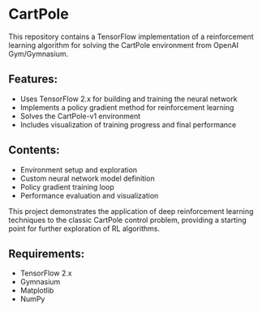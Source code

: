 # CartPole

This repository contains a TensorFlow implementation of a reinforcement learning algorithm for solving the CartPole environment from OpenAI Gym/Gymnasium.

## Features:
- Uses TensorFlow 2.x for building and training the neural network
- Implements a policy gradient method for reinforcement learning
- Solves the CartPole-v1 environment
- Includes visualization of training progress and final performance

## Contents:
- Environment setup and exploration
- Custom neural network model definition
- Policy gradient training loop
- Performance evaluation and visualization

This project demonstrates the application of deep reinforcement learning techniques to the classic CartPole control problem, providing a starting point for further exploration of RL algorithms.

## Requirements:
- TensorFlow 2.x
- Gymnasium
- Matplotlib
- NumPy
